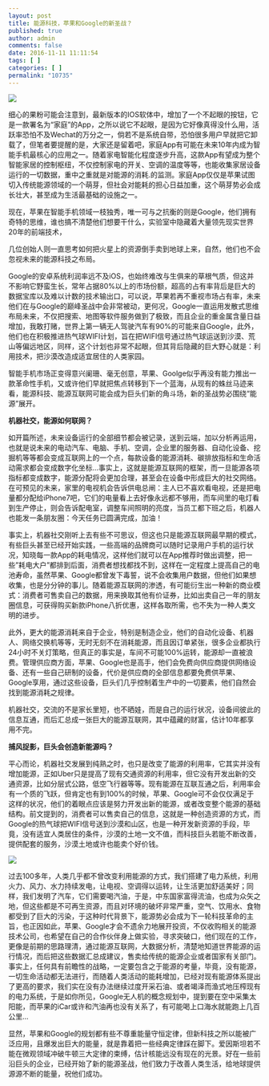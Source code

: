 ```yaml
---
layout: post
title: 能源科技，苹果和Google的新圣战？
published: true
author: admin
comments: false
date: 2016-11-11 11:11:54
tags: [ ]
categories: [ ]
permalink: "10735"
---
```

![][1]


  
  


细心的果粉可能会注意到，最新版本的IOS软体中，增加了一个不起眼的按钮，它是一款署名为“家庭”的App，之所以说它不起眼，是因为它好像真得没什么用，活跃率恐怕不及Wechat的万分之一，倘若不是系统自带，恐怕很多用户早就把它卸载了，但笔者要提醒的是，大家还是留着吧，家庭App有可能在未来10年内成为智能手机最核心的应用之一。随着家电智能化程度逐步升高，这款App有望成为整个智能家居的控制枢纽，不仅控制家电的开关、空调的温度等等，也能收集家居设备运行的一切数据，重中之重就是对能源的消耗.的监测。家庭App仅仅是苹果试图切入传统能源领域的一个萌芽，但社会对能耗的担心日益加重，这个萌芽势必会成长壮大，甚至成为生活最基础的设施之一。

现在，苹果在智能手机领域一枝独秀，唯一可与之抗衡的则是Google，他们拥有奇特的思维，谁也搞不清楚他们想要干什么，实验室中隐藏着大量领先现实世界20年的前端技术，

几位创始人则一直思考如何把火星上的资源倒手卖到地球上来，自然，他们也不会忽视未来的能源科技之布局。

Google的安卓系统利润率远不及iOS，也始终难改与生俱来的草根气质，但这并不影响它野蛮生长，常年占据80%以上的市场份额，超高的占有率背后是巨大的数据宝库以及难以计数的技术输出口，可以说，苹果若再不重视市场占有率，未来他们在与Google的巅峰圣战中会非常被动，更何况，Google一直运用发散式思维布局未来，不仅把搜索、地图等软件服务做到了极致，而且企业的重金属含量日益增加，我敢打赌，世界上第一辆无人驾驶汽车有90%的可能来自Google，此外，他们也在积极推进热气球WIFI计划，旨在把WIFI信号通过热气球运送到沙漠、荒山等偏远地区，同样，这个计划也非常不起眼，但其背后隐藏的巨大野心就是：利用技术，把沙漠改造成适宜居住的人类家园。

智能手机市场正变得意兴阑珊、毫无创意，苹果、Goolge似乎再没有能力推出一款革命性手机，又或许他们早就把焦点转移到下一个蓝海，从现有的蛛丝马迹来看，能源科技、能源互联网可能会成为巨头们新的角斗场，新的圣战势必围绕“能源”展开。

**机器社交，能源如何联网？**

如开篇所述，未来设备运行的全部细节都会被记录，送到云端，加以分析再运用，也就是说未来的电动汽车、电脑、手机、空调，企业里的服务器、自动化设备、挖掘机等等都会变成互联网上的一个点，每款设备的能源消耗、碳排放指标和生命活动需求都会变成数字化坐标&#8230;事实上，这就是能源互联网的框架，而一旦能源各项指标都变成数字，能源分配将会更加合理，甚至会在设备中形成巨大的社交网络。在可预见的未来，家里的电视机会告诉供电总闸：主人已不喜欢看电视，还是把电量都分配给iPhone7吧，它们的电量看上去好像永远都不够用，而车间里的电灯看到生产停止，则会告诉配电室，调整车间照明的亮度，当员工都下班之后，机器人也能发一条朋友圈：今天任务已圆满完成，加油！

事实上，机器社交刚听上去有些不可思议，但这也只是能源互联网最早期的模式，有些巨头甚至已经开始实践，一些高端的品牌商可以随时记录用户手机的运行状况，知晓每一款App的耗电情况，这样他们就可以在App推荐时做出调整，把一些”耗电大户”都排到后面，消费者想找都找不到，这样在一定程度上提高自己的电池寿命，虽然苹果、Google都曾发下毒誓，说不会收集用户数据，但他们如果想收集，也是分分钟的事儿。随着能源互联网的渗透，有可能衍生出一种新的商业模式：消费者可售卖自己的数据，用来换取其他有价证券，比如出卖自己一年的朋友圈信息，可获得购买新款iPhone八折优惠，这样各取所需，也不失为一种人类文明的进步。

此外，更大的能源消耗来自于企业，特别是制造企业，他们的自动化设备、机器人、网络交换机等等，无时无刻不在消耗能源，而且因订单紧张，很多企业都执行24小时不关灯策略，但真正的事实是，车间不可能100%运转，能源却一直被浪费。管理供应商方面，苹果、Google也是高手，他们会免费向供应商提供网络设备、还有一些自己研制的设备，代价是供应商的全部信息都要免费供苹果、Google享用，通过这些设备，巨头们几乎控制着生产中的一切要素，他们自然会找到能源消耗之规律。

机器社交，交流的不是家长里短，也不晒娃，而是自己的运行状况，设备间彼此的信息互通，而后汇总成一张巨大的能源互联网，其中蕴藏的财富，估计10年都享用不完。

**捕风捉影，巨头会创造新能源吗？**

平心而论，机器社交发展到纯熟之时，也只是改变了能源的利用率，它其实并没有增加能源，正如Uber只是提高了现有交通资源的利用率，但它没有开发出新的交通资源，比如分层式公路，低空飞行器等等。现有能源在互联互通之后，利用率会有一个质的飞跃，但肯定也有到100%的时候，苹果、Google可不会仅仅满足于这样的状况，他们的着眼点应该是努力开发出新的能源，或者改变整个能源的基础结构。前文提到的，消费者可以售卖自己的信息，这就是一种创造资源的方式，而Google的热气球把WIFI信号送到沙漠和山区，也是一种开发新资源的手段，毕竟，没有适宜人类居住的条件，沙漠的土地一文不值，而科技巨头若能不断改善，提供配套的服务，沙漠土地或许也能卖个好价钱。

![][2]

过去100多年，人类几乎都不曾改变利用能源的方式，我们搭建了电力系统，利用火力、风力、水力持续发电，让电视、空调得以运转，让生活更加舒适美好；同样，我们发明了汽车，它们需要喝汽油，于是，中东国家富得流油，也成为众矢之地，但这些都是不可再生资源，而且对环境的破坏非常严重，空气、饮用水、食物都受到了巨大的污染，于这种时代背景下，能源势必会成为下一轮科技革命的主旨，也正因如此，苹果、Google才会不遗余力地展开投资，不仅收购相关的能源技术公司，也希望在自己的合作伙伴身上做实验，寻求突破口，他们现在的工作，更像是前期的思路理清，通过能源互联网，大数据分析，清楚地知道世界能源的运行情况，而后把这些数据汇总成建议，售卖给传统的能源企业或者国家有关部门。事实上，任何具有前瞻性的战略，一定要包含之于能源的考量，毕竟，没有能源，一切生命活动都无法进行，而随着人类活动的能耗增加，已经对现有能源体系提出了更高的要求，我们实在没有办法继续过度开采石油、或者竭泽而渔式地压榨现有的电力系统，于是如你所见，Google无人机的概念规划中，提到要在空中采集太阳能，而苹果的iCar或许和汽油再也没有关系了，有可能喝上口海水就能跑上几百公里&#8230;

显然，苹果和Google的规划都有些不尊重能量守恒定律，但新科技之所以能被广泛应用，且爆发出巨大的能量，就是靠着把一些经典定律踩在脚下。爱因斯坦若不能在微观领域冲破牛顿三大定律的束缚，估计核能远没有现在的光景。好在一些前沿巨头的企业，已经开始了新的能源圣战，他们致力于改善人类生活，给地球提供源源不断的能量，祝他们成功。

 [1]: http://yongz.com/yz/wp-content/uploads/2016/11/35695539556da661bf26e60a897fbee6.jpg
 [2]: http://yongz.com/yz/wp-content/uploads/2016/11/b4eafffab137361331a15295f9ece211.jpg